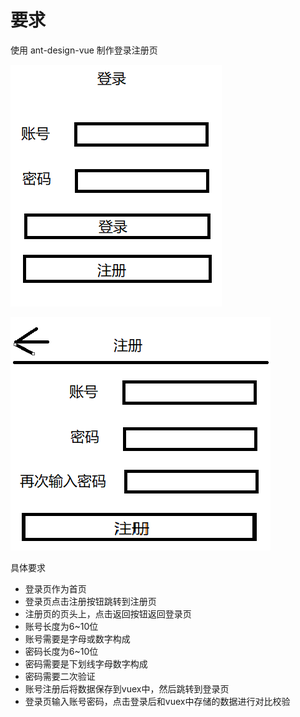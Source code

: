 # 要求

使用 ant-design-vue 制作登录注册页

![](md-img/2022-04-07-16-56-18.png)

![](md-img/2022-04-07-16-58-29.png)

具体要求

- 登录页作为首页
- 登录页点击注册按钮跳转到注册页
- 注册页的页头上，点击返回按钮返回登录页
- 账号长度为6~10位
- 账号需要是字母或数字构成
- 密码长度为6~10位
- 密码需要是下划线字母数字构成
- 密码需要二次验证
- 账号注册后将数据保存到vuex中，然后跳转到登录页
- 登录页输入账号密码，点击登录后和vuex中存储的数据进行对比校验
